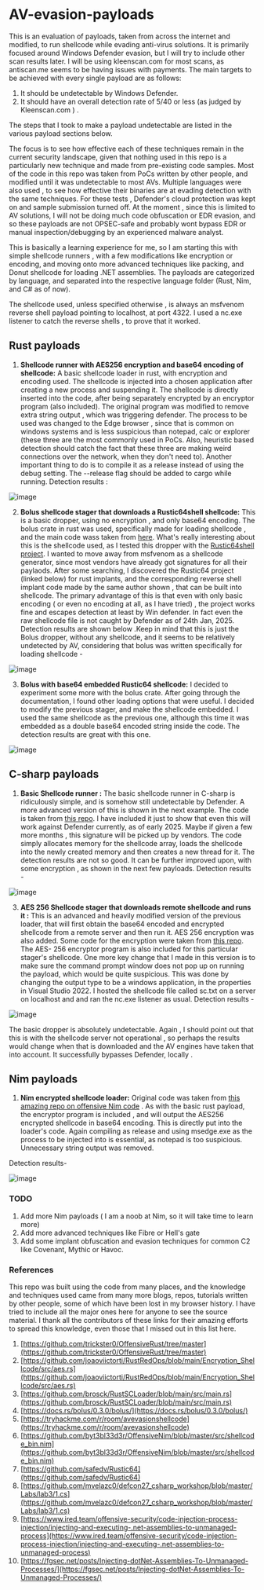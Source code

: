 # AV-evasion-payloads
This is an evaluation of payloads, taken from across the internet and modified,  to run shellcode while evading anti-virus solutions. It is primarily focused around Windows Defender evasion, but I will try to include other scan results later. I will be using kleenscan.com for most scans, as antiscan.me seems to be having issues with payments. 
The main targets to be achieved with every single payload are as follows: 
1. It should be undetectable by Windows Defender.
2. It should have an overall detection rate of 5/40 or less (as judged by Kleenscan.com ) .

The steps that I took to make a payload  undetectable are listed in the various payload sections below. 

The focus is to see how effective each of these techniques remain in the current security  landscape, given that nothing used in this repo is a particularly new technique and made from pre-existing code samples. Most of the code in this repo was taken from PoCs written by other people, and modified until it was undetectable to most AVs. Multiple languages were also used , to see how effective their binaries are at evading detection with the same techniques. For these tests , Defender's cloud protection was kept on and sample submission turned off. At the moment , since this is limited to AV solutions, I will not be doing much code obfuscation or EDR evasion, and so these payloads are not OPSEC-safe and probably wont bypass EDR or manual inspection/debugging by an experienced malware analyst. 

This is basically a learning experience for me, so I am starting this with simple shellcode runners , with a few modifications like encryption or encoding, and moving onto more advanced techniques like packing,  and Donut shellcode for loading .NET assemblies. 
The payloads are categorized by language, and separated into the respective language folder (Rust, Nim, and C# as of now). 

The shellcode used, unless specified otherwise , is always an msfvenom reverse shell payload pointing to localhost, at port 4322. I  used a nc.exe listener to catch the reverse shells , to prove that it worked. 

## Rust payloads
1. **Shellcode runner with AES256 encryption and base64 encoding of shellcode:** 
A basic shellcode loader in rust, with encryption and encoding used. The shellcode is injected into a chosen application after creating a new process and suspending it.  The shellcode is directly inserted into the code, after being separately encrypted by an encryptor program (also included). 
The original program was modified to remove extra string output , which was triggering defender. The process to be used was changed to the Edge browser , since that is common on windows systems and is  less suspicious than notepad, calc or explorer (these three are the most commonly used in PoCs. Also,  heuristic based detection should catch the fact that these three are making weird connections over the network, when they don't need to).
Another important thing to do is to compile it as a  release instead of using the debug setting. The --release flag should be added to cargo while running.
Detection results :

![image](https://github.com/user-attachments/assets/73c4685d-8b5a-446c-ae55-f999959abb18)


2. **Bolus shellcode  stager that downloads a Rustic64shell  shellcode:**
This is a basic dropper, using no encryption , and only base64 encoding. The bolus crate in rust was used, specifically made for loading shellcode , and the main code wass taken from [here](https://github.com/mttaggart/rustyneedle). What's really interesting about this is the shellcode used, as I tested this dropper with the  [Rustic64shell project](https://github.com/safedv/Rustic64Shell/tree/main). I wanted to move away from msfvenom as a shellcode generator, since most vendors have already got signatures for all their paylaods. After some searching,  I discovered the Rustic64 project (linked below) for rust implants, and the corresponding  reverse shell implant code made by the same author shown  , that can be built into shellcode. The primary advantage of this is that even with only basic encoding  ( or even no encoding at all, as I have tried) , the project works fine and escapes detection at least by  Win defender. In fact even the raw shellcode file is not caught by Defender as of 24th Jan, 2025. 
Detection results  are shown below .Keep in mind that this is just the  Bolus dropper, without any shellcode, and it seems to be relatively undetected by  AV, considering that bolus was written specifically for loading shellcode - 

![image](https://github.com/user-attachments/assets/b2f48898-997e-4bbf-9ff7-e3001573f7a0)


3. **Bolus with base64 embedded Rustic64 shellcode:**
I decided to experiment some more with the bolus crate. After going through the documentation, I found other loading options that were useful.  I decided to modify the previous stager, and make the shellcode embedded. I used the same shellcode as the previous one,  although this time it was embedded as a double base64 encoded string inside the code. The detection results are great with this one. 

![image](https://github.com/user-attachments/assets/1573e362-78e2-4c61-a2f0-36b4b78c25d8)



## C-sharp payloads
1. **Basic Shellcode runner :**
The basic shellcode runner in C-sharp is ridiculously simple, and is somehow still undetectable by Defender. A more advanced version of this is shown in the next example. The code is taken from [this repo](https://gist.github.com/matterpreter/03e2bd3cf8b26d57044f3b494e73bbea). I have included it just to show that even this will work against Defender currently, as of early 2025. Maybe if given a few more months , this signature will be picked up by vendors.
The code simply allocates memory for the shellcode array, loads the shellcode into the newly created memory and then creates a new thread for it.
The detection results are not so good. It can be further improved upon, with some encryption , as shown in the next few payloads. 
Detection results - 

![image](https://github.com/user-attachments/assets/aefc2971-16fa-442f-96e3-e98bbc458e10)


3. **AES 256 Shellcode stager that downloads remote shellcode and runs it :**
This is an advanced and heavily modified version of the previous loader, that will first obtain the base64 encoded  and encrypted shellcode from a remote server and then run it. AES 256 encryption was also added. Some code  for the encryption were taken from [this repo](https://github.com/Tw1sm/SharpInjector/blob/master/ScEncryptor/Program.cs). The AES- 256 encryptor program is also included for this particular stager's shellcode.
One more key change that I made in this version is to make sure the command prompt window does not pop up on running the payload, which would be quite suspicious. This was done by changing the output type  to be a windows application, in the properties in Visual Studio 2022. I hosted the shellcode file called sc.txt on a server on localhost and and ran the nc.exe listener as usual.
Detection results - 

![image](https://github.com/user-attachments/assets/dcebadcf-4c41-4fb9-bc2a-b6b18ef87f71)

The basic dropper is absolutely undetectable. Again , I should point out that this is with the shellcode server not operational , so perhaps the results would change when that is downloaded and the AV engines have  taken that  into account. It successfully bypasses  Defender, locally . 

## Nim payloads 
1. **Nim encrypted shellcode loader:**
Original code was taken from [this amazing repo on offensive Nim code](https://github.com/S3cur3Th1sSh1t/Creds/blob/master/nim/encrypted_shellcode_loader.nim) .
 As with the basic rust payload, the encryptor program is included , and will output the AES256 encrypted shellcode in base64 encoding. This is directly put into the loader's code. Again compiling as release and using msedge.exe as the process to be injected into is essential, as notepad is too suspicious. Unnecessary string output was removed.

Detection results-

![image](https://github.com/user-attachments/assets/5da480aa-0a31-44e8-b05e-bf0857cc2397)
 

### TODO
1. Add more Nim payloads ( I am a noob at Nim, so it will take time to learn more)
2. Add more advanced techniques like Fibre or Hell's gate
3. Add some implant obfuscation and evasion techniques for common C2 like Covenant, Mythic or Havoc. 

### References 
This repo was built using the code from many places, and the knowledge and techniques used came from many more  blogs, repos, tutorials written by other people, some of which have been lost in my browser history. I have tried to include all the major ones here for anyone to see the source material. I thank all the contributors of these links for their amazing efforts to spread this knowledge, even those that I missed out in this list here. 

1. [https://github.com/trickster0/OffensiveRust/tree/master](https://github.com/trickster0/OffensiveRust/tree/master)
2. [https://github.com/joaoviictorti/RustRedOps/blob/main/Encryption_Shellcode/src/aes.rs](https://github.com/joaoviictorti/RustRedOps/blob/main/Encryption_Shellcode/src/aes.rs)
3. [https://github.com/brosck/RustSCLoader/blob/main/src/main.rs](https://github.com/brosck/RustSCLoader/blob/main/src/main.rs)
4. [https://docs.rs/bolus/0.3.0/bolus/](https://docs.rs/bolus/0.3.0/bolus/)
5. [https://tryhackme.com/r/room/avevasionshellcode](https://tryhackme.com/r/room/avevasionshellcode)
6. [https://github.com/byt3bl33d3r/OffensiveNim/blob/master/src/shellcode_bin.nim](https://github.com/byt3bl33d3r/OffensiveNim/blob/master/src/shellcode_bin.nim)
7. [https://github.com/safedv/Rustic64](https://github.com/safedv/Rustic64)
8. [https://github.com/mvelazc0/defcon27_csharp_workshop/blob/master/Labs/lab3/1.cs](https://github.com/mvelazc0/defcon27_csharp_workshop/blob/master/Labs/lab3/1.cs)
9. [https://www.ired.team/offensive-security/code-injection-process-injection/injecting-and-executing-.net-assemblies-to-unmanaged-process](https://www.ired.team/offensive-security/code-injection-process-injection/injecting-and-executing-.net-assemblies-to-unmanaged-process)
10. [https://fgsec.net/posts/Injecting-dotNet-Assemblies-To-Unmanaged-Processes/](https://fgsec.net/posts/Injecting-dotNet-Assemblies-To-Unmanaged-Processes/)

